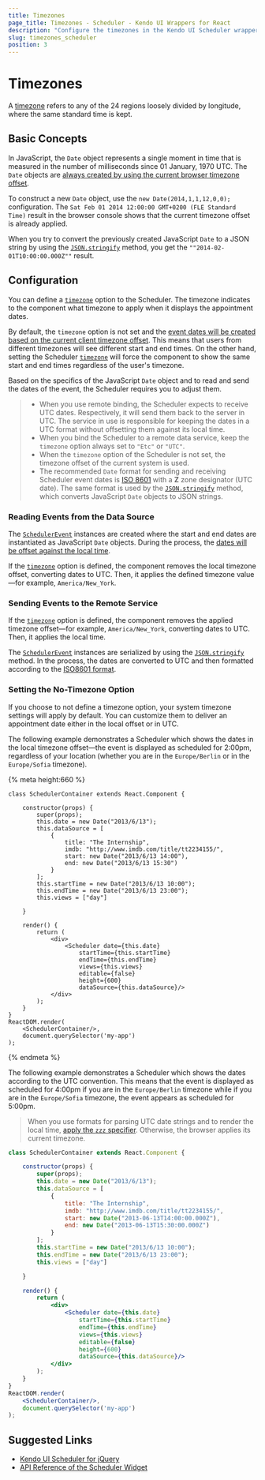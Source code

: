 ```yaml
---
title: Timezones
page_title: Timezones - Scheduler - Kendo UI Wrappers for React
description: "Configure the timezones in the Kendo UI Scheduler wrapper for React."
slug: timezones_scheduler
position: 3
---
```


# Timezones

A [timezone](http://www.timeanddate.com/time/time-zones.html) refers to any of the 24 regions loosely divided by longitude, where the same standard time is kept.

## Basic Concepts

In JavaScript, the `Date` object represents a single moment in time that is measured in the number of milliseconds since 01 January, 1970 UTC. The `Date` objects are [always created by using the current browser timezone offset](http://www.ecma-international.org/ecma-262/6.0/#sec-localtime).

To construct a new `Date` object, use the `new Date(2014,1,1,12,0,0);` configuration. The `Sat Feb 01 2014 12:00:00 GMT+0200 (FLE Standard Time)` result in the browser console shows that the current timezone offset is already applied.

When you try to convert the previously created JavaScript `Date` to a JSON string by using the [`JSON.stringify`](https://developer.mozilla.org/en-US/docs/Web/JavaScript/Reference/Global_Objects/JSON/stringify) method, you get the `""2014-02-01T10:00:00.000Z""` result.

## Configuration

You can define a [`timezone`](https://docs.telerik.com/kendo-ui/api/javascript/ui/scheduler#configuration-timezone) option to the Scheduler. The timezone indicates to the component what timezone to apply when it displays the appointment dates.

By default, the `timezone` option is not set and the [event dates will be created based on the current client timezone offset](#configuration-Scheduler). This means that users from different timezones will see different start and end times. On the other hand, setting the Scheduler [`timezone`](https://docs.telerik.com/kendo-ui/api/javascript/ui/scheduler#configuration-timezone) will force the component to show the same start and end times regardless of the user's timezone.

Based on the specifics of the JavaScript `Date` object and to read and send the dates of the event, the Scheduler requires you to adjust them.

> * When you use remote binding, the Scheduler expects to receive UTC dates. Respectively, it will send them back to the server in UTC. The service in use is responsible for keeping the dates in a UTC format without offsetting them against its local time.
> * When you bind the Scheduler to a remote data service, keep the `timezone` option always set to `"Etc"` or `"UTC"`.
> * When the `timezone` option of the Scheduler is not set, the timezone offset of the current system is used.
> * The recommended `Date` format for sending and receiving Scheduler event dates is [ISO 8601](https://en.wikipedia.org/wiki/ISO_8601) with a **Z** zone designator (UTC date). The same format is used by the [`JSON.stringify`](https://developer.mozilla.org/en-US/docs/Web/JavaScript/Reference/Global_Objects/JSON/stringify) method, which converts JavaScript `Date` objects to JSON strings.

### Reading Events from the Data Source

The [`SchedulerEvent`](https://docs.telerik.com/kendo-ui/api/javascript/data/schedulerevent) instances are created where the start and end dates are instantiated as JavaScript `Date` objects. During the process, the [dates will be offset against the local time](http://www.ecma-international.org/ecma-262/6.0/#sec-localtime).

If the [`timezone`](https://docs.telerik.com/kendo-ui/api/javascript/ui/scheduler#configuration-timezone) option is defined, the component removes the local timezone offset, converting dates to UTC. Then, it applies the defined timezone value&mdash;for example, `America/New_York`.

### Sending Events to the Remote Service

If the [`timezone`](https://docs.telerik.com/kendo-ui/api/javascript/ui/scheduler#configuration-timezone) option is defined, the component removes the applied timezone offset&mdash;for example, `America/New_York`, converting dates to UTC. Then, it applies the local time.

The [`SchedulerEvent`](https://docs.telerik.com/kendo-ui/api/javascript/data/schedulerevent) instances are serialized by using the [`JSON.stringify`](https://developer.mozilla.org/en-US/docs/Web/JavaScript/Reference/Global_Objects/JSON/stringify) method. In the process, the dates are converted to UTC and then formatted according to the [ISO8601 format](https://en.wikipedia.org/wiki/ISO_8601).

### Setting the No-Timezone Option

If you choose to not define a timezone option, your system timezone settings will apply by default. You can customize them to deliver an appointment date either in the local offset or in UTC.

The following example demonstrates a Scheduler which shows the dates in the local timezone offset&mdash;the event is displayed as scheduled for 2:00pm, regardless of your location (whether you are in the `Europe/Berlin` or in the `Europe/Sofia` timezone).

{% meta height:660 %}
```jsx-preview
class SchedulerContainer extends React.Component {

    constructor(props) {
        super(props);
        this.date = new Date("2013/6/13");
        this.dataSource = [
            {
                title: "The Internship",
                imdb: "http://www.imdb.com/title/tt2234155/",
                start: new Date("2013/6/13 14:00"),
                end: new Date("2013/6/13 15:30")
            }
        ];
        this.startTime = new Date("2013/6/13 10:00");
        this.endTime = new Date("2013/6/13 23:00");
        this.views = ["day"]

    }

    render() {
        return (
            <div>
                <Scheduler date={this.date}
                    startTime={this.startTime}
                    endTime={this.endTime}
                    views={this.views}
                    editable={false}
                    height={600}
                    dataSource={this.dataSource}/>
            </div>
        );
    }
}
ReactDOM.render(
    <SchedulerContainer/>,
    document.querySelector('my-app')
);
```
{% endmeta %}

The following example demonstrates a Scheduler which shows the dates according to the UTC convention. This means that the event is displayed as scheduled for 4:00pm if you are in the `Europe/Berlin` timezone while if you are in the `Europe/Sofia` timezone, the event appears as scheduled for 5:00pm.  

> When you use formats for parsing UTC date strings and to render the local time, [apply the `zzz` specifier](https://docs.telerik.com/kendo-ui/framework/globalization/dateparsing). Otherwise, the browser applies its current timezone.

```jsx
class SchedulerContainer extends React.Component {

    constructor(props) {
        super(props);
        this.date = new Date("2013/6/13");
        this.dataSource = [
            {
                title: "The Internship",
                imdb: "http://www.imdb.com/title/tt2234155/",
                start: new Date("2013-06-13T14:00:00.000Z"),
                end: new Date("2013-06-13T15:30:00.000Z")
            }
        ];
        this.startTime = new Date("2013/6/13 10:00");
        this.endTime = new Date("2013/6/13 23:00");
        this.views = ["day"]

    }

    render() {
        return (
            <div>
                <Scheduler date={this.date}
                    startTime={this.startTime}
                    endTime={this.endTime}
                    views={this.views}
                    editable={false}
                    height={600}
                    dataSource={this.dataSource}/>
            </div>
        );
    }
}
ReactDOM.render(
    <SchedulerContainer/>,
    document.querySelector('my-app')
);
```

## Suggested Links

* [Kendo UI Scheduler for jQuery](https://docs.telerik.com/kendo-ui/controls/scheduling/scheduler/overview)
* [API Reference of the Scheduler Widget](https://docs.telerik.com/kendo-ui/api/javascript/ui/scheduler)
